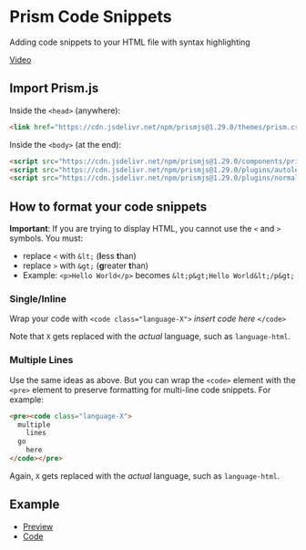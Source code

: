 # Prism Code Snippets

Adding code snippets to your HTML file with syntax highlighting

[Video](http://google.com)

## Import Prism.js

Inside the `<head>` (anywhere):

```html
<link href="https://cdn.jsdelivr.net/npm/prismjs@1.29.0/themes/prism.css" rel="stylesheet" /> 
```

Inside the `<body>` (at the end):

```html
<script src="https://cdn.jsdelivr.net/npm/prismjs@1.29.0/components/prism-core.min.js"></script>
<script src="https://cdn.jsdelivr.net/npm/prismjs@1.29.0/plugins/autoloader/prism-autoloader.min.js"></script>
<script src="https://cdn.jsdelivr.net/npm/prismjs@1.29.0/plugins/normalize-whitespace/prism-normalize-whitespace.min.js"></script>
```


## How to format your code snippets

**Important**: If you are trying to display HTML, you cannot use the `<` and `>` symbols. You must:
* replace `<` with `&lt;` (**l**ess **t**han)
* replace `>` with `&gt;` (**g**reater **t**han)
* Example: `<p>Hello World</p>` becomes `&lt;p&gt;Hello World&lt;/p&gt;`

### Single/Inline

Wrap your code with `<code class="language-X">` _insert code here_ `</code>`

Note that `X` gets replaced with the _actual_ language, such as `language-html`.

### Multiple Lines

Use the same ideas as above. But you can wrap the `<code>` element with the `<pre>` element to preserve formatting for multi-line code snippets. For example:

```html
<pre><code class="language-X">
  multiple
    lines 
  go
    here
</code></pre>
```

Again, `X` gets replaced with the _actual_ language, such as `language-html`.

## Example

* [Preview](https://hstatsep.github.io/other/prism)
* [Code](index.html)
